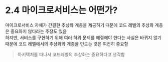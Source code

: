 # 2.4 마이크로서비스는 어떤가?

마이크로서비스 자체가 간결한 추상화 계층을 제공하기 때문에 코드 레벨의 추상화 계층은 중요하지 않다라는 주장도 있음  
하지만, 서비스를 구현하기 위해 여러 하위 문제를 해결해야 한다는 사실은 바뀌지 않기 때문에 코드 레벨에서의 추상화와 계층을 만드는 것은 여전히 중요함

> 아키텍처를 떠나서 코드레벨의 추상화는 중요하다고 생각함
